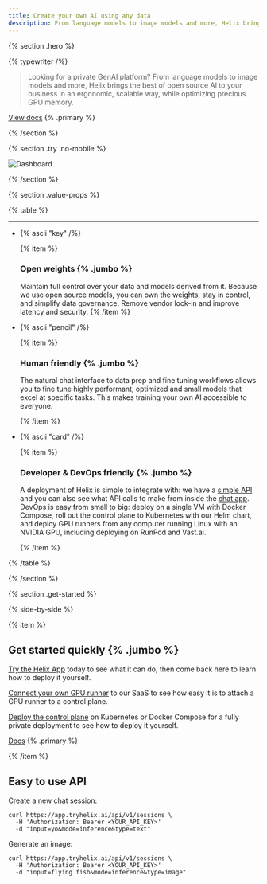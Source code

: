 ```yaml
---
title: Create your own AI using any data
description: From language models to image models and more, Helix brings the best of open source AI to your business in an ergonomic, scalable way, while optimizing precious GPU memory.
---
```


{% section .hero %}

{% typewriter /%}

> Looking for a private GenAI platform? From language models to image models and more, Helix brings the best of open source AI to your business in an ergonomic, scalable way, while optimizing precious GPU memory.

[View docs](/docs/getting-started) {% .primary %}

{% /section %}

{% section .try .no-mobile %}

![Dashboard](/dashboard.png)

{% /section %}

{% section .value-props %}

{% table %}

---

- {% ascii "key" /%}

  {% item %}

  ### Open weights {% .jumbo %}

  Maintain full control over your data and models derived from it. Because we use open source models, you can own the weights, stay in control, and simplify data governance. Remove vendor lock-in and improve latency and security.
  {% /item %}

- {% ascii "pencil" /%}

  {% item %}

  ### Human friendly {% .jumbo %}

  The natural chat interface to data prep and fine tuning workflows allows you to fine tune highly performant, optimized and small models that excel at specific tasks. This makes training your own AI accessible to everyone.

  {% /item %}

- {% ascii "card" /%}

  {% item %}

  ### Developer &amp; DevOps friendly {% .jumbo %}

  A deployment of Helix is simple to integrate with: we have a [simple API](/docs/api) and you can also see what API calls to make from inside the [chat app](https://app.tryhelix.ai/). DevOps is easy from small to big: deploy on a single VM with Docker Compose, roll out the control plane to Kubernetes with our Helm chart, and deploy GPU runners from any computer running Linux with an NVIDIA GPU, including deploying on RunPod and Vast.ai.

  {% /item %}

{% /table %}

{% /section %}

{% section .get-started %}

{% side-by-side %}

{% item %}

## Get started quickly {% .jumbo %}

[Try the Helix App](https://app.tryhelix.ai) today to see what it can do, then come back here to learn how to deploy it yourself.

[Connect your own GPU runner](/docs/own-runner/) to our SaaS to see how easy it is to attach a GPU runner to a control plane.

[Deploy the control plane](/docs/control-plane/) on Kubernetes or Docker Compose for a fully private deployment to see how to deploy it yourself.

[Docs](/docs/) {% .primary %}

{% /item %}

## Easy to use API

Create a new chat session:

```shell
curl https://app.tryhelix.ai/api/v1/sessions \
  -H 'Authorization: Bearer <YOUR_API_KEY>'
  -d "input=yo&mode=inference&type=text"
```

Generate an image:

```shell
curl https://app.tryhelix.ai/api/v1/sessions \
  -H 'Authorization: Bearer <YOUR_API_KEY>'
  -d "input=flying fish&mode=inference&type=image"
```
